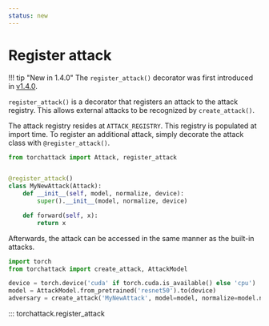 ```yaml
---
status: new
---
```


# Register attack

!!! tip "New in 1.4.0"
    The `register_attack()` decorator was first introduced in [v1.4.0](https://github.com/spencerwooo/torchattack/releases/tag/v1.4.0).

`register_attack()` is a decorator that registers an attack to the attack registry. This allows external attacks to be recognized by `create_attack()`.

The attack registry resides at `ATTACK_REGISTRY`. This registry is populated at import time. To register an additional attack, simply decorate the attack class with `@register_attack()`.

```python
from torchattack import Attack, register_attack


@register_attack()
class MyNewAttack(Attack):
    def __init__(self, model, normalize, device):
        super().__init__(model, normalize, device)

    def forward(self, x):
        return x
```

Afterwards, the attack can be accessed in the same manner as the built-in attacks.

```python
import torch
from torchattack import create_attack, AttackModel

device = torch.device('cuda' if torch.cuda.is_available() else 'cpu')
model = AttackModel.from_pretrained('resnet50').to(device)
adversary = create_attack('MyNewAttack', model=model, normalize=model.normalize, device=device)
```

::: torchattack.register_attack

